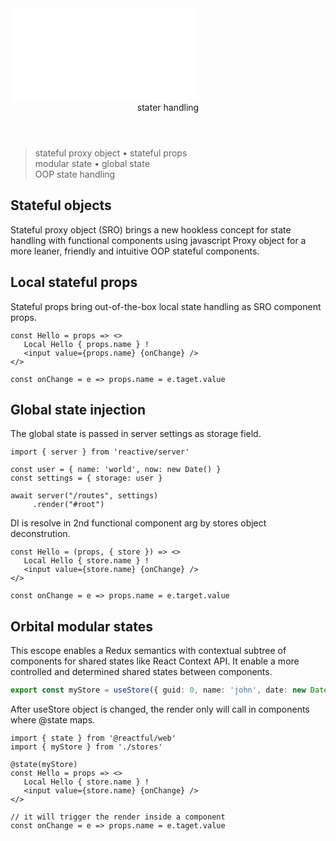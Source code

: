 <script src='./index.js'></script>
<style>@import url(./index.css);</style>

<article>
<embed type='text/html' src='./header.html' />
<header>stater handling</header>

> stateful proxy object • stateful props<br/>modular state • global state<br/> OOP state handling

## Stateful objects

Stateful proxy object (SRO) brings a new hookless concept for state handling with functional components using javascript Proxy object for a more leaner, friendly and intuitive OOP stateful components. 

## Local stateful props

Stateful props bring out-of-the-box local state handling as SRO component props.

```tsx
const Hello = props => <>   
   Local Hello { props.name } !
   <input value={props.name} {onChange} />
</>

const onChange = e => props.name = e.taget.value
```

## Global state injection

The global state is passed in server settings as storage field.

```tsx
import { server } from 'reactive/server'

const user = { name: 'world', now: new Date() } 
const settings = { storage: user }

await server("/routes", settings)
     .render("#root")
```

DI is resolve in 2nd functional component arg by stores object deconstrution.

```tsx
const Hello = (props, { store }) => <>   
   Local Hello { store.name } !
   <input value={store.name} {onChange} />
</>

const onChange = e => props.name = e.target.value
```

## Orbital modular states

This escope enables a Redux semantics with contextual subtree of components for shared states like React Context API. It enable a more controlled and determined shared states between components.

```ts
export const myStore = useStore({ guid: 0, name: 'john', date: new Date() })
```

After useStore object is changed, the render only will call in components where @state maps.

```tsx
import { state } from '@reactful/web'
import { myStore } from './stores'

@state(myStore)
const Hello = props => <>   
   Local Hello { store.name } !
   <input value={store.name} {onChange} />
</>

// it will trigger the render inside a component
const onChange = e => props.name = e.taget.value
```

<br/><br/>